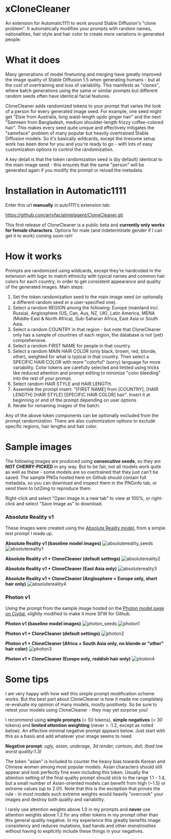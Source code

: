 # xCloneCleaner

An extension for Automatic1111 to work around Stable Diffusion's "clone problem". It automatically modifies your prompts with random names, nationalities, hair style and hair color to create more variations in generated people.

# What it does

Many generations of model finetuning and merging have greatly improved the image quality of Stable Diffusion 1.5 when generating humans - but at the cost of overtraining and loss of variability. This manifests as "clones", where batch generations using the same or similar prompts but different random seeds often have identical facial features.

CloneCleaner adds randomized tokens to your prompt that varies the look of a person for every generated image seed. For example, one seed might get "Elsie from Australia, long waist-length updo ginger hair" and the next "Samreen from Bangladesh, medium shoulder-length frizzy coffee-colored hair". This makes every seed quite unique and effectively mitigates the "sameface" problem of many popular but heavily overtrained Stable Diffusion models. So it's basically wildcards, except the tiresome setup work has been done for you and you're ready to go - with lots of easy customization options to control the randomization.

A key detail is that the token randomization seed is (by default) identical to the main image seed - this ensures that the same "person" will be generated again if you modify the prompt or reload the metadata.

# Installation in Automatic1111

Enter this url **manually** in auto1111's extension tab:

https://github.com/artyfacialintelagent/CloneCleaner.git

This first release of CloneCleaner is a public beta and **currently only works for female characters**. Options for male (and indeterminate gender if I can get it to work) coming soon-ish!

# How it works

Prompts are randomized using wildcards, except they're hardcoded in the extension with logic to match ethnicity with typical names and common hair colors for each country, in order to get consistent appearance and quality of the generated images. Main steps:

1. Set the token randomization seed to the main image seed (or optionally a different random seed or a user-specified one).
2. Select a random REGION among the following: Europe (mainland incl. Russia), Anglosphere (US, Can, Aus, NZ, UK), Latin America, MENA (Middle-East & North Africa), Sub-Saharan Africa, East Asia or South Asia.
3. Select a random COUNTRY in that region - but note that CloneCleaner only has a sample of countries of each region, the database is not (yet) comprehensive.
4. Select a random FIRST NAME for people in that country.
5. Select a random MAIN HAIR COLOR (only black, brown, red, blonde, other), weighted for what is typical in that country. Then select a SPECIFIC HAIR COLOR with more "colorful" (sorry) language for more variability. Color tokens are carefully selected and limited using tricks like reduced attention and prompt editing to minimize "color bleeding" into the rest of your prompt.
6. Select random HAIR STYLE and HAIR LENGTH.
7. Assemble the prompt insert: "[FIRST NAME] from [COUNTRY], [HAIR LENGTH] [HAIR STYLE] [SPECIFIC HAIR COLOR] hair". Insert it at beginning or end of the prompt depending on user options
8. Iterate for remaining images of the batch.

Any of the above token components can be optionally excluded from the prompt randomization. There are also customization options to exclude specific regions, hair lengths and hair color.

# Sample images

The following images are produced using **consecutive seeds**, so they are **NOT CHERRY-PICKED** in any way. But to be fair, not all models work quite as well as these - some models are so overtrained that they just can't be saved. The sample PNGs hosted here on Github should contain full metadata, so you can download and inspect them in the PNGinfo tab, or send them to txt2img to reproduce them.

Right-click and select "Open image in a new tab" to view at 100%, or right-click and select "Save image as" to download.

### Absolute Reality v1

These images were created using the [Absolute Reality model](https://civitai.com/models/81458/absolutereality), from a simple test prompt I made up.

**Absolute Reality v1 (baseline model images)**
![absolutereality_seeds](https://github.com/artyfacialintelagent/CloneCleaner/assets/137619889/d69ef1e4-6cf6-4401-97bb-bc0eeeef8a2a)
![absolutereality1](https://github.com/artyfacialintelagent/CloneCleaner/assets/137619889/64f4fb70-0764-470d-a00a-07b8137000f5)

**Absolute Reality v1 + CloneCleaner (default settings)**
![absolutereality2](https://github.com/artyfacialintelagent/CloneCleaner/assets/137619889/a495ac69-cf17-4be9-814f-389403280c39)

**Absolute Reality v1 + CloneCleaner (East Asia only)**
![absolutereality3](https://github.com/artyfacialintelagent/CloneCleaner/assets/137619889/9aeeb238-e980-43a8-b5aa-c54baec0a41d)

**Absolute Reality v1 + CloneCleaner (Anglosphere + Europe only, short hair only)**
![absolutereality4](https://github.com/artyfacialintelagent/CloneCleaner/assets/137619889/f0218f86-9d53-4127-b9d9-5233e4e46776)

### Photon v1

Using the prompt from the sample image hosted on the [Photon model page on Civitai](https://civitai.com/models/84728/photon), slightly modified to make it more SFW for Github.

**Photon v1 (baseline model images)**
![photon_seeds](https://github.com/artyfacialintelagent/CloneCleaner/assets/137619889/33fad4a4-651b-4806-92cc-3c1a01d58fc9)
![photon1](https://github.com/artyfacialintelagent/CloneCleaner/assets/137619889/cedea29e-c2c5-4c53-9569-2929db095971)

**Photon v1 + CloneCleaner (default settings)**
![photon2](https://github.com/artyfacialintelagent/CloneCleaner/assets/137619889/5da77a58-06f2-45c7-8920-95bf25390de9)

**Photon v1 + CloneCleaner (Africa + South Asia only, no blonde or "other" hair color)**
![photon3](https://github.com/artyfacialintelagent/CloneCleaner/assets/137619889/cf8759c4-9ada-4c6e-be6e-4829e3c34eeb)

**Photon v1 + CloneCleaner (Europe only, reddish hair only)**
![photon4](https://github.com/artyfacialintelagent/CloneCleaner/assets/137619889/58d1755a-1d0c-4c20-bc98-f00a80816147)

# Some tips

I am very happy with how well this simple prompt modification scheme works. But the best part about CloneCleaner is how it made me completely re-evaluate my opinion of many models, mostly positively. So be sure to retest your models using CloneCleaner - they may yet surprise you!

I recommend using **simple prompts** (< 50 tokens), **simple negatives** (< 30 tokens) and **limited attention weighting** (never > :1.2, except as noted below). An effective minimal negative prompt appears below. Just start with this as a basis and add whatever your image seems to need.

**Negative prompt**: *ugly, asian, underage, 3d render, cartoon, doll, (bad low worst quality:1.3)*

The token "asian" is included to counter the heavy bias towards Korean and Chinese women among most popular models. Asian characters should still appear and look perfectly fine even including this token. Usually the attention setting of the final quality prompt should stick to the range 1.1 - 1.4, but a small number of Asian-oriented models can benefit from high (~1.5) or extreme values (up to 2.0!). Note that this is the exception that proves the rule - in most models such extreme weights would heavily "overcook" your images and destroy both quality and variability.

I rarely use attention weights above 1.0 in my prompts and **never** use attention weights above 1.2 for any other tokens in my prompt other than this general quality negative. In my experience this greatly benefits image consistency and reduces mutations, bad hands and other monstrosities without having to explicitly include these things in your negatives.
